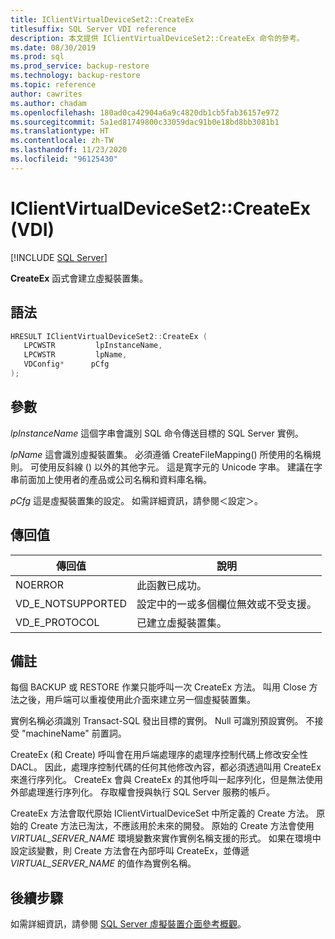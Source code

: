 ```yaml
---
title: IClientVirtualDeviceSet2::CreateEx
titlesuffix: SQL Server VDI reference
description: 本文提供 IClientVirtualDeviceSet2::CreateEx 命令的參考。
ms.date: 08/30/2019
ms.prod: sql
ms.prod_service: backup-restore
ms.technology: backup-restore
ms.topic: reference
author: cawrites
ms.author: chadam
ms.openlocfilehash: 180ad0ca42904a6a9c4820db1cb5fab36157e972
ms.sourcegitcommit: 5a1ed81749800c33059dac91b0e18bd8bb3081b1
ms.translationtype: HT
ms.contentlocale: zh-TW
ms.lasthandoff: 11/23/2020
ms.locfileid: "96125430"
---
```

# <a name="iclientvirtualdeviceset2createex-vdi"></a>IClientVirtualDeviceSet2::CreateEx (VDI)

[!INCLUDE [SQL Server](../../../includes/applies-to-version/sqlserver.md)]

**CreateEx** 函式會建立虛擬裝置集。

## <a name="syntax"></a>語法

```c
HRESULT IClientVirtualDeviceSet2::CreateEx (
   LPCWSTR         lpInstanceName,
   LPCWSTR         lpName,
   VDConfig*      pCfg
);
```

## <a name="parameters"></a>參數

*lpInstanceName* 這個字串會識別 SQL 命令傳送目標的 SQL Server 實例。

*lpName* 這會識別虛擬裝置集。 必須遵循 CreateFileMapping() 所使用的名稱規則。 可使用反斜線 (\) 以外的其他字元。 這是寬字元的 Unicode 字串。 建議在字串前面加上使用者的產品或公司名稱和資料庫名稱。

*pCfg* 這是虛擬裝置集的設定。 如需詳細資訊，請參閱＜設定＞。

## <a name="return-value"></a>傳回值

|傳回值 | 說明 |
|---|---|
| NOERROR | 此函數已成功。 |
| VD_E_NOTSUPPORTED | 設定中的一或多個欄位無效或不受支援。 |
| VD_E_PROTOCOL | 已建立虛擬裝置集。 |

## <a name="remarks"></a>備註

每個 BACKUP 或 RESTORE 作業只能呼叫一次 CreateEx 方法。 叫用 Close 方法之後，用戶端可以重複使用此介面來建立另一個虛擬裝置集。

實例名稱必須識別 Transact-SQL 發出目標的實例。 Null 可識別預設實例。 不接受 "machineName\" 前置詞。

CreateEx (和 Create) 呼叫會在用戶端處理序的處理序控制代碼上修改安全性 DACL。 因此，處理序控制代碼的任何其他修改內容，都必須透過叫用 CreateEx 來進行序列化。 CreateEx 會與 CreateEx 的其他呼叫一起序列化，但是無法使用外部處理進行序列化。 存取權會授與執行 SQL Server 服務的帳戶。

CreateEx 方法會取代原始 IClientVirtualDeviceSet 中所定義的 Create 方法。 原始的 Create 方法已淘汰，不應該用於未來的開發。 原始的 Create 方法會使用 _VIRTUAL_SERVER_NAME_ 環境變數來實作實例名稱支援的形式。 如果在環境中設定該變數，則 Create 方法會在內部呼叫 CreateEx，並傳遞 _VIRTUAL_SERVER_NAME_ 的值作為實例名稱。

## <a name="next-steps"></a>後續步驟

如需詳細資訊，請參閱 [SQL Server 虛擬裝置介面參考概觀](reference-virtual-device-interface.md)。